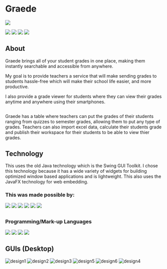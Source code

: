 # Graede
![](https://img.shields.io/badge/Status-Building-red)
<!-- <a href="">![](https://img.shields.io/badge/publish-passing-yellow) -->
<a href="https://www.apache.org/licenses/LICENSE-2.0">![](https://img.shields.io/github/license/DareAngeL/Graede)</a>
<a href="https://www.oracle.com/java/technologies/downloads/#:~:text=Java%20SE%20Development%20Kit%2017.0.3.1%20downloads&text=(JDK%E2%84%A2).-,The%20JDK%20is%20a%20development%20environment%20for%20building%20applications%20and,Linux">![](https://img.shields.io/badge/JDK-v.17-orange)</a>
<a href="https://en.wikipedia.org/wiki/Swing_(Java)">![](https://img.shields.io/badge/Technology-Java%20Swing-blueviolet)</a>
<a href="https://gluonhq.com/products/javafx/">![](https://img.shields.io/badge/Web%20Embed-JavaFX%20Technology-blue)</a>

## About
Graede brings all of your student grades in one place, making them
instantly searchable and accessible from anywhere.

My goal is to provide teachers a service that will make sending 
grades to students hassle-free which will make their school life 
easier, and more productive.

I also provide a grade viewer for students where they can 
view their grades anytime and anywhere using their smartphones.

##
Graede has a table where teachers can put the grades of their students 
ranging from quizzes to semester grades, allowing them to put any type of grades.
Teachers can also import excel data, calculate their students grade and publish 
their workspace for their students to be able to view thier grades.

## Technology
This uses the old Java technology which is the Swing GUI Toolkit.
I chose this technology because it has a wide variety of widgets 
for building optimized window based applications and is lightweight.
This also uses the JavaFX technology for web embedding.

### This was made possible by:
<a href="https://img.shields.io/badge/Netbeans-14-informational">![](https://img.shields.io/badge/Netbeans-14-informational)</a>
<a href="https://atom.io/">![](https://img.shields.io/badge/Atom-1.60.0-important)</a>
<a href="https://developer.android.com/studio?gclsrc=ds&gclsrc=ds">![](https://img.shields.io/badge/Android%20Studio-Chipmunk-brightgreen)</a>
<a href="https://www.wysiwygwebbuilder.com/">![](https://img.shields.io/badge/WYSIWYG%20Web%20Builder-16-green)</a>
<a href="https://firebase.google.com/?gclsrc=ds&gclsrc=ds&gclid=CLje_bmy8_gCFZFDwgUdQDwEBQ">![](https://img.shields.io/badge/-Firebase%20Database-ff69b4)</a>
<a href="https://firebase.google.com/?gclsrc=ds&gclsrc=ds&gclid=CLje_bmy8_gCFZFDwgUdQDwEBQ">![](https://img.shields.io/badge/-Firebase%20Hosting-9cf)</a>
##
### Programming/Mark-up Languages
![](https://img.shields.io/badge/-Java%2017-important)
![](https://img.shields.io/badge/-Javascript-informational)
![](https://img.shields.io/badge/-HTML-yellow)
![](https://img.shields.io/badge/-CSS-orange)

## GUIs (Desktop)
![design1](https://user-images.githubusercontent.com/45682972/178481030-ebaad8e0-8cfa-4841-9485-e993d1b0eb38.png)
![design2](https://user-images.githubusercontent.com/45682972/178497396-bc33e028-641d-4abb-800a-9c4e542136a2.png)
![design3](https://user-images.githubusercontent.com/45682972/178497529-f2286ece-7d80-40ce-8a46-d3071d82e04b.png)
![design5](https://user-images.githubusercontent.com/45682972/178497597-508e2ceb-6a10-49c0-9b0c-5113c7230f80.png)
![design6](https://user-images.githubusercontent.com/45682972/178497632-984f5a3d-cc7d-4c34-be48-25be9702e168.png)
![design4](https://user-images.githubusercontent.com/45682972/178497662-05f32b9f-e9f2-4540-9cb3-acc5656575e7.png)
